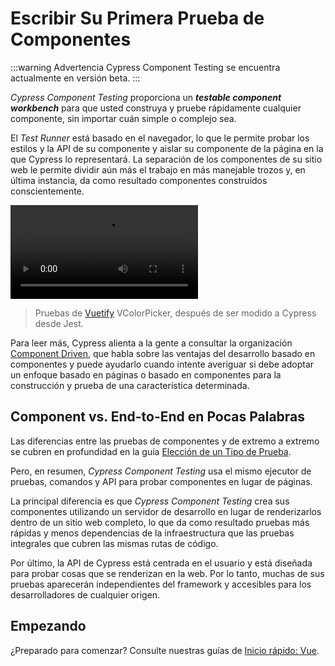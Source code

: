 # Escribir Su Primera Prueba de Componentes

:::warning Advertencia
Cypress Component Testing se encuentra actualmente en versión beta.
:::

_Cypress Component Testing_ proporciona un _**testable component workbench**_ para que usted construya y pruebe rápidamente cualquier componente, sin importar cuán simple o complejo sea.

El _Test Runner_ está basado en el navegador, lo que le permite probar los estilos y la API de su componente y aislar su componente de la página en la que Cypress lo representará. La separación de los componentes de su sitio web le permite dividir aún más el trabajo en más manejable trozos y, en última instancia, da como resultado componentes construidos conscientemente.

<video controls>
  <source src="./img/vuetify-color-picker-example.webm">
</video>

>Pruebas de [Vuetify](https://vuetifyjs.com/en/components/color-pickers/) VColorPicker, después de ser modido a Cypress desde Jest.

Para leer más, Cypress alienta a la gente a consultar la organización [Component Driven](https://www.componentdriven.org/), que habla sobre las ventajas del desarrollo basado en componentes y puede ayudarlo cuando intente averiguar si debe adoptar un enfoque basado en páginas o basado en componentes para la construcción y prueba de una característica determinada.

## Component vs. End-to-End en Pocas Palabras

Las diferencias entre las pruebas de componentes y de extremo a extremo se cubren en profundidad en la guía [Elección de un Tipo de Prueba](https://docs.cypress.io/guides/core-concepts/testing-types#What-you-ll-learn).

Pero, en resumen, _Cypress Component Testing_ usa el mismo ejecutor de pruebas, comandos y API para probar componentes en lugar de páginas.

La principal diferencia es que _Cypress Component Testing_ crea sus componentes utilizando un servidor de desarrollo en lugar de renderizarlos dentro de un sitio web completo, lo que da como resultado pruebas más rápidas y menos dependencias de la infraestructura que las pruebas integrales que cubren las mismas rutas de código.

Por último, la API de Cypress está centrada en el usuario y está diseñada para probar cosas que se renderizan en la web. Por lo tanto, muchas de sus pruebas aparecerán independientes del framework y accesibles para los desarrolladores de cualquier origen.

## Empezando

¿Preparado para comenzar? Consulte nuestras guías de [Inicio rápido: Vue](./inicio-rapido-vue.html).
